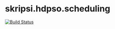 # skripsi.hdpso.scheduling
[![Build Status](https://travis-ci.org/Syafiqq/skripsi.hdpso.scheduling.svg?branch=master)](https://travis-ci.org/Syafiqq/skripsi.hdpso.scheduling)

